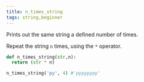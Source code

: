 ```yaml
---
title: n_times_string
tags: string,beginner
---
```


Prints out the same string a defined number of times.

Repeat the string `n` times, using the `*` operator.

```py
def n_times_string(str,n):
  return (str * n)
```

```py
n_times_string('py', 4) #'pypypypy'

```